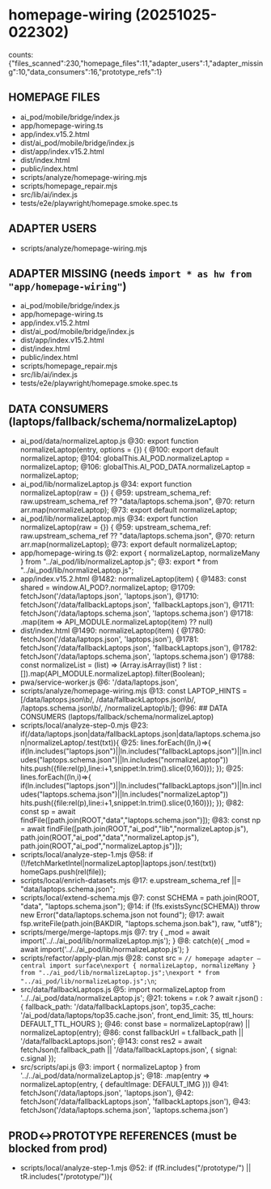 # homepage-wiring (20251025-022302)
counts: {"files_scanned":230,"homepage_files":11,"adapter_users":1,"adapter_missing":10,"data_consumers":16,"prototype_refs":1}

## HOMEPAGE FILES
- ai_pod/mobile/bridge/index.js
- app/homepage-wiring.ts
- app/index.v15.2.html
- dist/ai_pod/mobile/bridge/index.js
- dist/app/index.v15.2.html
- dist/index.html
- public/index.html
- scripts/analyze/homepage-wiring.mjs
- scripts/homepage_repair.mjs
- src/lib/ai/index.js
- tests/e2e/playwright/homepage.smoke.spec.ts

## ADAPTER USERS
- scripts/analyze/homepage-wiring.mjs

## ADAPTER MISSING (needs `import * as hw from "app/homepage-wiring"`)
- ai_pod/mobile/bridge/index.js
- app/homepage-wiring.ts
- app/index.v15.2.html
- dist/ai_pod/mobile/bridge/index.js
- dist/app/index.v15.2.html
- dist/index.html
- public/index.html
- scripts/homepage_repair.mjs
- src/lib/ai/index.js
- tests/e2e/playwright/homepage.smoke.spec.ts

## DATA CONSUMERS (laptops/fallback/schema/normalizeLaptop)
- ai_pod/data/normalizeLaptop.js
    @30: export function normalizeLaptop(entry, options = {}) {
    @100: export default normalizeLaptop;
    @104:   globalThis.AI_POD.normalizeLaptop = normalizeLaptop;
    @106:   globalThis.AI_POD_DATA.normalizeLaptop = normalizeLaptop;
- ai_pod/lib/normalizeLaptop.js
    @34: export function normalizeLaptop(raw = {}) {
    @59:     upstream_schema_ref: raw.upstream_schema_ref ?? "data/laptops.schema.json",
    @70:   return arr.map(normalizeLaptop);
    @73: export default normalizeLaptop;
- ai_pod/lib/normalizeLaptop.mjs
    @34: export function normalizeLaptop(raw = {}) {
    @59:     upstream_schema_ref: raw.upstream_schema_ref ?? "data/laptops.schema.json",
    @70:   return arr.map(normalizeLaptop);
    @73: export default normalizeLaptop;
- app/homepage-wiring.ts
    @2: export { normalizeLaptop, normalizeMany } from "../ai_pod/lib/normalizeLaptop.js";
    @3: export * from "../ai_pod/lib/normalizeLaptop.js";
- app/index.v15.2.html
    @1482:     normalizeLaptop(item) {
    @1483:         const shared = window.AI_POD?.normalizeLaptop;
    @1709:             fetchJson('/data/laptops.json', 'laptops.json'),
    @1710:             fetchJson('/data/fallbackLaptops.json', 'fallbackLaptops.json'),
    @1711:             fetchJson('/data/laptops.schema.json', 'laptops.schema.json')
    @1718:             .map(item => API_MODULE.normalizeLaptop(item) ?? null)
- dist/index.html
    @1490:     normalizeLaptop(item) {
    @1780:             fetchJson('/data/laptops.json', 'laptops.json'),
    @1781:             fetchJson('/data/fallbackLaptops.json', 'fallbackLaptops.json'),
    @1782:             fetchJson('/data/laptops.schema.json', 'laptops.schema.json')
    @1788:         const normalizeList = (list) => (Array.isArray(list) ? list : []).map(API_MODULE.normalizeLaptop).filter(Boolean);
- pwa/service-worker.js
    @6:   '/data/laptops.json',
- scripts/analyze/homepage-wiring.mjs
    @13: const LAPTOP_HINTS = [/data\/laptops\.json\b/, /data\/fallbackLaptops\.json\b/, /laptops\.schema\.json\b/, /normalizeLaptop\b/];
    @96: ## DATA CONSUMERS (laptops/fallback/schema/normalizeLaptop)
- scripts/local/analyze-step-0.mjs
    @23:         if(/data\/laptops\.json|data\/fallbackLaptops\.json|data\/laptops\.schema\.json|normalizeLaptop/.test(txt)){
    @25:           lines.forEach((ln,i)=>{ if(ln.includes("laptops.json")||ln.includes("fallbackLaptops.json")||ln.includes("laptops.schema.json")||ln.includes("normalizeLaptop")) hits.push({file:rel(p),line:i+1,snippet:ln.trim().slice(0,160)}); });
    @25:           lines.forEach((ln,i)=>{ if(ln.includes("laptops.json")||ln.includes("fallbackLaptops.json")||ln.includes("laptops.schema.json")||ln.includes("normalizeLaptop")) hits.push({file:rel(p),line:i+1,snippet:ln.trim().slice(0,160)}); });
    @82:   const sp = await findFile([path.join(ROOT,"data","laptops.schema.json")]);
    @83:   const np = await findFile([path.join(ROOT,"ai_pod","lib","normalizeLaptop.js"), path.join(ROOT,"ai_pod","data","normalizeLaptop.js"), path.join(ROOT,"ai_pod","normalizeLaptop.js")]);
- scripts/local/analyze-step-1.mjs
    @58:       if (!/fetchMarketIntel|normalizeLaptop|laptops\.json/.test(txt)) homeGaps.push(rel(file));
- scripts/local/enrich-datasets.mjs
    @17:   e.upstream_schema_ref ||= "data/laptops.schema.json";
- scripts/local/extend-schema.mjs
    @7: const SCHEMA = path.join(ROOT, "data", "laptops.schema.json");
    @14:   if (!fs.existsSync(SCHEMA)) throw new Error("data/laptops.schema.json not found");
    @17:   await fsp.writeFile(path.join(BAKDIR, "laptops.schema.json.bak"), raw, "utf8");
- scripts/merge/merge-laptops.mjs
    @7: try { _mod = await import('../../ai_pod/lib/normalizeLaptop.mjs'); }
    @8: catch(e){ _mod = await import('../../ai_pod/lib/normalizeLaptop.js'); }
- scripts/refactor/apply-plan.mjs
    @28:   const src = `// homepage adapter — central import surface\nexport { normalizeLaptop, normalizeMany } from "../ai_pod/lib/normalizeLaptop.js";\nexport * from "../ai_pod/lib/normalizeLaptop.js";\n`;
- src/data/fallbackLaptops.js
    @5: import normalizeLaptop from '../../ai_pod/data/normalizeLaptop.js';
    @21:   tokens = r.ok ? await r.json() : { fallback_path: '/data/fallbackLaptops.json', top35_cache: '/ai_pod/data/laptops/top35.cache.json', front_end_limit: 35, ttl_hours: DEFAULT_TTL_HOURS };
    @46:   const base = normalizeLaptop(raw) || normalizeLaptop(entry);
    @86:     const fallbackUrl = t.fallback_path || '/data/fallbackLaptops.json';
    @143:     const res2 = await fetchJson(t.fallback_path || '/data/fallbackLaptops.json', { signal: c.signal });
- src/scripts/api.js
    @3: import { normalizeLaptop } from '../../ai_pod/data/normalizeLaptop.js';
    @18:     .map(entry => normalizeLaptop(entry, { defaultImage: DEFAULT_IMG }))
    @41:     fetchJson('/data/laptops.json', 'laptops.json'),
    @42:     fetchJson('/data/fallbackLaptops.json', 'fallbackLaptops.json'),
    @43:     fetchJson('/data/laptops.schema.json', 'laptops.schema.json')

## PROD↔PROTOTYPE REFERENCES (must be blocked from prod)
- scripts/local/analyze-step-1.mjs
    @52:       if (fR.includes("/prototype/") || tR.includes("/prototype/")){
